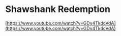 # Shawshank Redemption

[https://www.youtube.com/watch?v=GDy4TkdcVdA](https://www.youtube.com/watch?v=GDy4TkdcVdA)